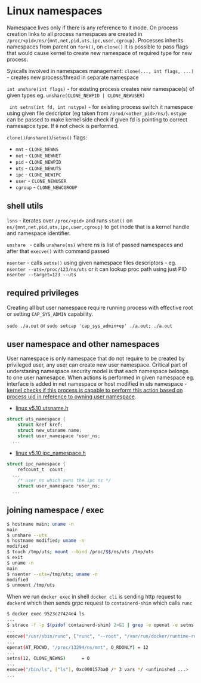 # Linux namespaces
Namespace lives only if there is any reference to it inode. On process creation links to all process namespaces are created in `/proc/<pid>/ns/{mnt,net,pid,uts,ipc,user,cgroup}`.
Processes inherits namespaces from parent on `fork()`, on `clone()` it is possible to pass flags that would cause kernel to create new namespace of required type for new process.

Syscalls involved in namespaces management:
`clone(..., int flags, ...)` - creates new process/thread in separate namespace

`int unshare(int flags)` - for existing process creates new namespace(s) of given types eg. `unshare(CLONE_NEWPID | CLONE_NEWUSER)`

` int setns(int fd, int nstype)` - for existing process switch it namespace using given file descriptor (eg taken from `/prod/<other_pid>/ns/`). `nstype` can be passed to make kernel side check if given fd is pointing to correct namesapce type. If `0` not check is performed. 

`clone()`/`unshare()`/`setns()` flags:
* `mnt` - `CLONE_NEWNS`
* `net` - `CLONE_NEWNET`
* `pid` - `CLONE_NEWPID`
* `uts` - `CLONE_NEWUTS`
* `ipc` - `CLONE_NEWIPC`
* `user` - `CLONE_NEWUSER`
* `cgroup` - `CLONE_NEWCGROUP`


## shell utils
`lsns` - iterates over `/proc/<pid>` and runs `stat()` on `ns/{mnt,net,pid,uts,ipc,user,cgroup}` to get inode that is a kernel handle and namespace identifier.

`unshare ` - calls `unshare(ns)` where ns is list of passed namespaces and after that `execve()` with command passed

`nsenter` - calls `setns()` using given namespace files descriptors - eg. `nsenter --uts=/proc/123/ns/uts` or it can lookup proc path using just PID `nsenter --target=123 --uts`

## required privileges
Creating all but user namespace require running process with effective root or setting `CAP_SYS_ADMIN` capability.

`sudo ./a.out` or `sudo setcap 'cap_sys_admin+ep' ./a.out; ./a.out`

## user namespace and other namespaces
User namespace is only namespace that do not require to be created by privileged user, any user can create new user namespace. Critical part of understaning namespace security model is that each namespace belongs to one user namesapce. When actions is performed in given namespace eg. interface is added in net namespace or host modified in uts namespace - [kernel checks if this process is capable to perform this action based on process uid in reference to owning user namespace](https://elixir.bootlin.com/linux/v5.10/source/kernel/capability.c#L396).
* [linux v5.10 utsname.h](https://elixir.bootlin.com/linux/v5.10/source/include/linux/utsname.h#L27)
```c
struct uts_namespace {
	struct kref kref;
	struct new_utsname name;
	struct user_namespace *user_ns;
  ...
```
* [linux v5.10 ipc_namespace.h](https://elixir.bootlin.com/linux/v5.10/source/include/linux/ipc_namespace.h#L68)
```c
struct ipc_namespace {
	refcount_t	count;
  ...
	/* user_ns which owns the ipc ns */
	struct user_namespace *user_ns;
  ...
```

## joining namespace / exec
```bash
$ hostname main; uname -n
main
$ unshare --uts
$ hostname modified; uname -n
modified
$ touch /tmp/uts; mount --bind /proc/$$/ns/uts /tmp/uts
$ exit
$ uname -n
main
$ nsenter --uts=/tmp/uts; uname -n
modified
$ unmount /tmp/uts
```

When we run `docker exec` in shell `docker cli` is sending http request to `dockerd` which then sends grpc request to `containerd-shim` which calls `runc`
```bash
$ docker exec 9523c27424e4 ls
...
$ strace -f -p $(pidof containerd-shim) 2>&1 | grep -e openat -e setns -e execve
...
execve("/usr/sbin/runc", ["runc", "--root", "/var/run/docker/runtime-runc/mob"...
...
openat(AT_FDCWD, "/proc/13294/ns/mnt", O_RDONLY) = 12
...
setns(12, CLONE_NEWNS)      = 0
...
execve("/bin/ls", ["ls"], 0xc000157ba0 /* 3 vars */ <unfinished ...>
...
```
